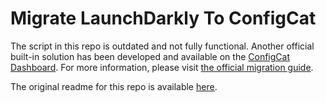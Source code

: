 # Migrate LaunchDarkly To ConfigCat

The script in this repo is outdated and not fully functional. Another official built-in solution has been
developed and available on the [ConfigCat Dashboard](https://app.configcat.com/organization).
For more information, please visit [the official migration guide](https://configcat.com/docs/advanced/migration-from-ld/).

The original readme for this repo is available [here](./README.original.md).